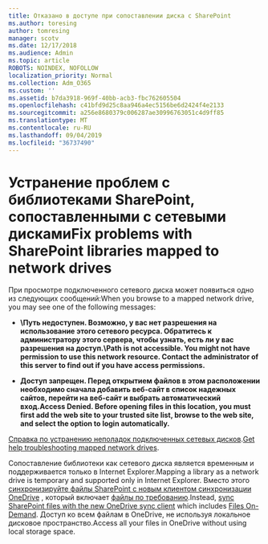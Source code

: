 ```yaml
---
title: Отказано в доступе при сопоставлении диска с SharePoint
ms.author: toresing
author: tomresing
manager: scotv
ms.date: 12/17/2018
ms.audience: Admin
ms.topic: article
ROBOTS: NOINDEX, NOFOLLOW
localization_priority: Normal
ms.collection: Adm_O365
ms.custom: ''
ms.assetid: b7da3918-969f-40bb-acb3-fbc762605504
ms.openlocfilehash: c41bfd9d25c8aa946a4ec5156be6d2424f4e2133
ms.sourcegitcommit: a256e8680379c006287ae30996763051c4d9ff85
ms.translationtype: MT
ms.contentlocale: ru-RU
ms.lasthandoff: 09/04/2019
ms.locfileid: "36737490"
---
```

# <a name="fix-problems-with-sharepoint-libraries-mapped-to-network-drives"></a><span data-ttu-id="5e1d8-102">Устранение проблем с библиотеками SharePoint, сопоставленными с сетевыми дисками</span><span class="sxs-lookup"><span data-stu-id="5e1d8-102">Fix problems with SharePoint libraries mapped to network drives</span></span>

<span data-ttu-id="5e1d8-103">При просмотре подключенного сетевого диска может появиться одно из следующих сообщений:</span><span class="sxs-lookup"><span data-stu-id="5e1d8-103">When you browse to a mapped network drive, you may see one of the following messages:</span></span>
  
- <span data-ttu-id="5e1d8-104">**\\Путь недоступен. Возможно, у вас нет разрешения на использование этого сетевого ресурса. Обратитесь к администратору этого сервера, чтобы узнать, есть ли у вас разрешения на доступ.**</span><span class="sxs-lookup"><span data-stu-id="5e1d8-104">**\\Path is not accessible. You might not have permission to use this network resource. Contact the administrator of this server to find out if you have access permissions.**</span></span>

- <span data-ttu-id="5e1d8-105">**Доступ запрещен. Перед открытием файлов в этом расположении необходимо сначала добавить веб-сайт в список надежных сайтов, перейти на веб-сайт и выбрать автоматический вход.**</span><span class="sxs-lookup"><span data-stu-id="5e1d8-105">**Access Denied. Before opening files in this location, you must first add the web site to your trusted site list, browse to the web site, and select the option to login automatically.**</span></span>

<span data-ttu-id="5e1d8-106">[Справка по устранению неполадок подключенных сетевых дисков](https://docs.microsoft.com/sharepoint/support/administration/troubleshoot-mapped-network-drives).</span><span class="sxs-lookup"><span data-stu-id="5e1d8-106">[Get help troubleshooting mapped network drives](https://docs.microsoft.com/sharepoint/support/administration/troubleshoot-mapped-network-drives).</span></span>
  
<span data-ttu-id="5e1d8-107">Сопоставление библиотеки как сетевого диска является временным и поддерживается только в Internet Explorer.</span><span class="sxs-lookup"><span data-stu-id="5e1d8-107">Mapping a library as a network drive is temporary and supported only in Internet Explorer.</span></span> <span data-ttu-id="5e1d8-108">Вместо этого [синхронизируйте файлы SharePoint с новым клиентом синхронизации OneDrive](https://support.office.com/article/6de9ede8-5b6e-4503-80b2-6190f3354a88.aspx) , который включает [файлы по требованию](https://support.office.com/article/0e6860d3-d9f3-4971-b321-7092438fb38e.aspx).</span><span class="sxs-lookup"><span data-stu-id="5e1d8-108">Instead, [sync SharePoint files with the new OneDrive sync client](https://support.office.com/article/6de9ede8-5b6e-4503-80b2-6190f3354a88.aspx) which includes [Files On-Demand](https://support.office.com/article/0e6860d3-d9f3-4971-b321-7092438fb38e.aspx).</span></span> <span data-ttu-id="5e1d8-109">Доступ ко всем файлам в OneDrive, не используя локальное дисковое пространство.</span><span class="sxs-lookup"><span data-stu-id="5e1d8-109">Access all your files in OneDrive without using local storage space.</span></span>
  